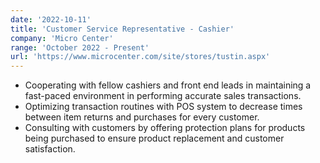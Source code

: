 ```yaml
---
date: '2022-10-11'
title: 'Customer Service Representative - Cashier'
company: 'Micro Center'
range: 'October 2022 - Present'
url: 'https://www.microcenter.com/site/stores/tustin.aspx'
---
```


- Cooperating with fellow cashiers and front end leads in maintaining a fast-paced environment in performing accurate sales transactions.
- Optimizing transaction routines with POS system to decrease times between item returns and purchases for every customer.
- Consulting with customers by offering protection plans for products being purchased to ensure product replacement and customer satisfaction.
